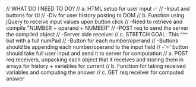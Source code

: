 // WHAT DO I NEED TO DO?
    <!-- Have User input -->
        // a. HTML setup for user input ✅
            // -Input and buttons for UI
            // -Div for user history posting to DOM
        // b. Function using jQuery to receive input values upon button click
            // -Need to retrieve and compile "NUMBER + operand + NUMBER"
            // -POST req to send the server the compiled object 
                // -Server side receiver
        // c. STRETCH GOAL: This ^^^ but with a full numPad
            // -Button for each number/operand
                // -Buttons should be appending each number/operand to the input field
            // -'=' button should take full user input and send it to server for computation
    <!-- Have Server-side input retrieval -->
        // a. POST req receivers, unpacking each object that it receives and storing them in arrays for history + variables for current
        // b. Function for taking received variables and computing the answer
        // c. GET req receiver for computed answer